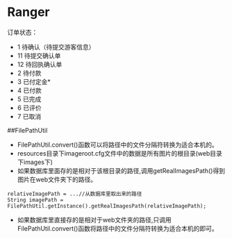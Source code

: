 # Ranger
订单状态：
+ 1 待确认（待提交游客信息）
+ 11 待提交确认单
+ 12 待回执确认单
+ 2 待付款
+ 3 已付定金*
+ 4 已付款
+ 5 已完成
+ 6 已评价
+ 7 已取消

##FilePathUtil
+ FilePathUtil.convert()函数可以将路径中的文件分隔符转换为适合本机的。
+ resources目录下imageroot.cfg文件中的数据是所有图片的根目录(web目录下images下)
+ 如果数据库里面存的是相对于该根目录的路径,调用getRealImagesPath()得到图片在web文件夹下的路径。

```
relativeImagePath = ...//从数据库里取出来的路径 
String imagePath = FilePathUtil.getInstance().getRealImagesPath(relativeImagePath);
```

+ 如果数据库里直接存的是相对于web文件夹的路径,只调用FilePathUtil.convert()函数将路径中的文件分隔符转换为适合本机的即可。